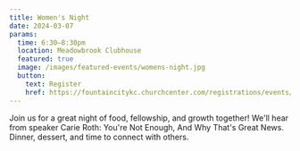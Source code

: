 ```yaml
---
title: Women's Night
date: 2024-03-07
params:
  time: 6:30–8:30pm
  location: Meadowbrook Clubhouse
  featured: true
  image: /images/featured-events/womens-night.jpg
  button:
    text: Register
    href: https://fountaincitykc.churchcenter.com/registrations/events/2128231
---
```


Join us for a great night of food, fellowship, and growth together! We'll hear from speaker Carie Roth: You're Not Enough, And Why That's Great News. Dinner, dessert, and time to connect with others.

<!--more-->
